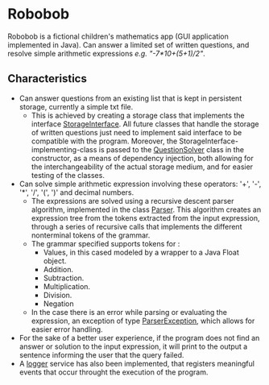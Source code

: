 # Robobob

Robobob is a fictional children's mathematics app (GUI application implemented in Java).
Can answer a limited set of written questions, and resolve simple arithmetic expressions *e.g. "-7\*10+(5+1)/2"*.

## Characteristics

- Can answer questions from an existing list that is kept in persistent storage, currently a simple txt file.
  - This is achieved by creating a storage class that implements the interface [StorageInterface](https://github.com/GRsni/Robobob/blob/master/src/main/java/com/provenir/robobob/storage/StorageInterface.java). 
  All future classes that handle the storage of written questions just need to implement said interface to be compatible with the program.
  Moreover, the StorageInterface-implementing-class is passed to the [QuestionSolver](https://github.com/GRsni/Robobob/blob/master/src/main/java/com/provenir/robobob/solver/QuestionSolver.java) class in the constructor, as a means of dependency injection, 
  both allowing for the interchangeability of the actual storage medium, and for easier testing of the classes.
- Can solve simple arithmetic expression involving these operators: '+', '-', '*', '/', '(', ')' and decimal numbers.
  - The expressions are solved using a recursive descent parser algorithm, implemented in the class [Parser](https://github.com/GRsni/Robobob/blob/master/src/main/java/com/provenir/robobob/solver/parser/Parser.java). 
  This algorithm creates an expression tree from the tokens extracted from the input expression, through a series of recursive calls
  that implements the different nonterminal tokens of the grammar. 
  - The grammar specified supports tokens for :
    - Values, in this cased modeled by a wrapper to a Java Float object.
    - Addition.
    - Subtraction.
    - Multiplication.
    - Division.
    - Negation
  - In the case there is an error while parsing or evaluating the expression, an exception of type [ParserException](https://github.com/GRsni/Robobob/blob/master/src/main/java/com/provenir/robobob/solver/parser/exception/ParserException.java), which allows
  for easier error handling.
- For the sake of a better user experience, if the program does not find an answer or solution to the input expression, it will 
print to the output a sentence informing the user that the query failed.
- A [logger](https://github.com/GRsni/Robobob/tree/master/src/main/java/com/provenir/robobob/logger) service has also been implemented, that registers meaningful events that occur throught the execution of the program.
